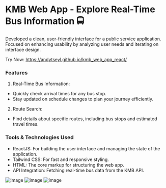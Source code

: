 # KMB Web App - Explore Real-Time Bus Information 🚍

Developed a clean, user-friendly interface for a public service application. Focused on enhancing usability by analyzing user needs and iterating on interface design.

Try Now: https://andytseyl.github.io/kmb_web_app_react/

### Features
1. Real-Time Bus Information:

- Quickly check arrival times for any bus stop.
- Stay updated on schedule changes to plan your journey efficiently.

2. Route Search:

- Find details about specific routes, including bus stops and estimated travel times.

### Tools & Technologies Used

- ReactJS: For building the user interface and managing the state of the application.
- Tailwind CSS: For fast and responsive styling.
- HTML: The core markup for structuring the web app.
- API Integration: Fetching real-time bus data from the KMB API.

![image](https://github.com/user-attachments/assets/b606b576-43f5-4c4c-8c80-22481b38a512)
![image](https://github.com/user-attachments/assets/3ae655fb-9593-46ec-8d48-7da13d916095)
![image](https://github.com/user-attachments/assets/26c45f39-0030-4b82-bbdf-3d7c3f093e05)
